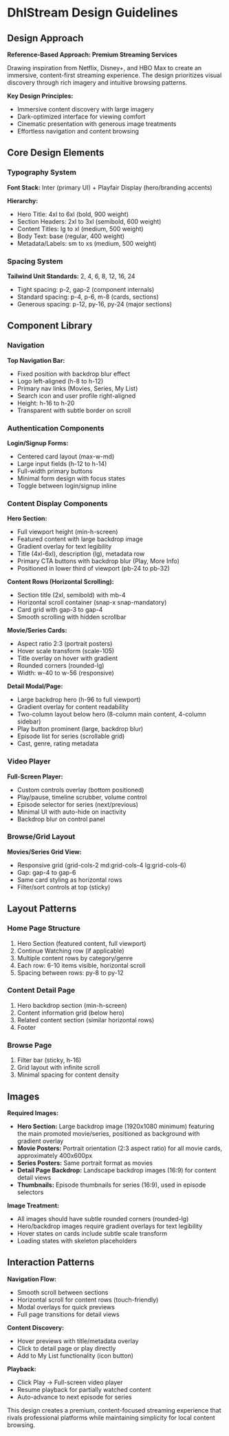 # DhlStream Design Guidelines

## Design Approach

**Reference-Based Approach: Premium Streaming Services**

Drawing inspiration from Netflix, Disney+, and HBO Max to create an immersive, content-first streaming experience. The design prioritizes visual discovery through rich imagery and intuitive browsing patterns.

**Key Design Principles:**
- Immersive content discovery with large imagery
- Dark-optimized interface for viewing comfort
- Cinematic presentation with generous image treatments
- Effortless navigation and content browsing

## Core Design Elements

### Typography System

**Font Stack:** Inter (primary UI) + Playfair Display (hero/branding accents)

**Hierarchy:**
- Hero Title: 4xl to 6xl (bold, 900 weight)
- Section Headers: 2xl to 3xl (semibold, 600 weight)
- Content Titles: lg to xl (medium, 500 weight)
- Body Text: base (regular, 400 weight)
- Metadata/Labels: sm to xs (medium, 500 weight)

### Spacing System

**Tailwind Unit Standards:** 2, 4, 6, 8, 12, 16, 24
- Tight spacing: p-2, gap-2 (component internals)
- Standard spacing: p-4, p-6, m-8 (cards, sections)
- Generous spacing: p-12, py-16, py-24 (major sections)

## Component Library

### Navigation
**Top Navigation Bar:**
- Fixed position with backdrop blur effect
- Logo left-aligned (h-8 to h-12)
- Primary nav links (Movies, Series, My List)
- Search icon and user profile right-aligned
- Height: h-16 to h-20
- Transparent with subtle border on scroll

### Authentication Components
**Login/Signup Forms:**
- Centered card layout (max-w-md)
- Large input fields (h-12 to h-14)
- Full-width primary buttons
- Minimal form design with focus states
- Toggle between login/signup inline

### Content Display Components

**Hero Section:**
- Full viewport height (min-h-screen)
- Featured content with large backdrop image
- Gradient overlay for text legibility
- Title (4xl-6xl), description (lg), metadata row
- Primary CTA buttons with backdrop blur (Play, More Info)
- Positioned in lower third of viewport (pb-24 to pb-32)

**Content Rows (Horizontal Scrolling):**
- Section title (2xl, semibold) with mb-4
- Horizontal scroll container (snap-x snap-mandatory)
- Card grid with gap-3 to gap-4
- Smooth scrolling with hidden scrollbar

**Movie/Series Cards:**
- Aspect ratio 2:3 (portrait posters)
- Hover scale transform (scale-105)
- Title overlay on hover with gradient
- Rounded corners (rounded-lg)
- Width: w-40 to w-56 (responsive)

**Detail Modal/Page:**
- Large backdrop hero (h-96 to full viewport)
- Gradient overlay for content readability
- Two-column layout below hero (8-column main content, 4-column sidebar)
- Play button prominent (large, backdrop blur)
- Episode list for series (scrollable grid)
- Cast, genre, rating metadata

### Video Player
**Full-Screen Player:**
- Custom controls overlay (bottom positioned)
- Play/pause, timeline scrubber, volume control
- Episode selector for series (next/previous)
- Minimal UI with auto-hide on inactivity
- Backdrop blur on control panel

### Browse/Grid Layout
**Movies/Series Grid View:**
- Responsive grid (grid-cols-2 md:grid-cols-4 lg:grid-cols-6)
- Gap: gap-4 to gap-6
- Same card styling as horizontal rows
- Filter/sort controls at top (sticky)

## Layout Patterns

### Home Page Structure
1. Hero Section (featured content, full viewport)
2. Continue Watching row (if applicable)
3. Multiple content rows by category/genre
4. Each row: 6-10 items visible, horizontal scroll
5. Spacing between rows: py-8 to py-12

### Content Detail Page
1. Hero backdrop section (min-h-screen)
2. Content information grid (below hero)
3. Related content section (similar horizontal rows)
4. Footer

### Browse Page
1. Filter bar (sticky, h-16)
2. Grid layout with infinite scroll
3. Minimal spacing for content density

## Images

**Required Images:**
- **Hero Section:** Large backdrop image (1920x1080 minimum) featuring the main promoted movie/series, positioned as background with gradient overlay
- **Movie Posters:** Portrait orientation (2:3 aspect ratio) for all movie cards, approximately 400x600px
- **Series Posters:** Same portrait format as movies
- **Detail Page Backdrop:** Landscape backdrop images (16:9) for content detail views
- **Thumbnails:** Episode thumbnails for series (16:9), used in episode selectors

**Image Treatment:**
- All images should have subtle rounded corners (rounded-lg)
- Hero/backdrop images require gradient overlays for text legibility
- Hover states on cards include subtle scale transform
- Loading states with skeleton placeholders

## Interaction Patterns

**Navigation Flow:**
- Smooth scroll between sections
- Horizontal scroll for content rows (touch-friendly)
- Modal overlays for quick previews
- Full page transitions for detail views

**Content Discovery:**
- Hover previews with title/metadata overlay
- Click to detail page or play directly
- Add to My List functionality (icon button)

**Playback:**
- Click Play → Full-screen video player
- Resume playback for partially watched content
- Auto-advance to next episode for series

This design creates a premium, content-focused streaming experience that rivals professional platforms while maintaining simplicity for local content browsing.